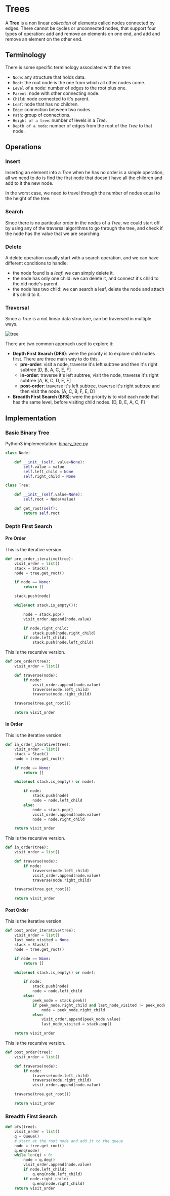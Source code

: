 # Trees

A **Tree** is a non linear _collection_ of elements called nodes connected by edges. There cannot be cycles or unconnected nodes, that support four types of operation: add and remove an elements on one end, and add and remove an element on the other end.

## Terminology

There is some specific terminology associated with the tree:

- `Node`: any structure that holds data.
- `Root`: the root node is the one from which all other nodes come.
- `Level` of a node: number of edges to the root plus one.
- `Parent`: node with other connecting node.
- `Child`: node connected to it's parent.
- `Leaf`: node that has no children.
- `Edge`: connection between two nodes.
- `Path`: group of connections.
- `Height of a tree`: number of levels in a _Tree_.
- `Depth of a node`: number of edges from the root of the _Tree_ to that node.

## Operations

### Insert

Inserting an element into a _Tree_ when he has no order is a simple operation, all we need to do is find the first node that doesn't have all the children and add to it the new node.

In the worst case, we need to travel through the number of nodes equal to the height of the tree.

### Search

Since there is no particular order in the nodes of a _Tree_, we could start off by using any of the traversal algorithms to go through the tree, and check if the node has the value that we are searching.

### Delete

A delete operation usually start with a search operation, and we can have different conditions to handle:

- the node found is a _leaf_: we can simply delete it.
- the node has only one child: we can delete it, and connect it's child to the old node's parent.
- the node has two child: we can search a leaf, delete the node and attach it's child to it.

### Traversal

Since a _Tree_ is a not linear data structure, can be traversed in multiple ways.

![tree](../images/tree.png)

There are two common approach used to explore it:

- **Depth First Search (DFS)**: were the priority is to explore child nodes first. There are three main way to do this.
  - **pre-order**: visit a node, traverse it's left subtree and then it's right subtree [D, B, A, C, E, F]
  - **in-order**: traverse it's left subtree, visit the node, traverse it's right subtree [A, B, C, D, E, F]
  - **post-order**: traverse it's left subtree, traverse it's right subtree and then visit the node. [A, C, B, F, E, D]
- **Breadth First Search (BFS)**: were the priority is to visit each node that has the same level, before visiting child nodes. [D, B, E, A, C, F]

## Implementation

### Basic Binary Tree

Python3 implementation: [binary_tree.py](../solutions/binary_tree.py)

```python
class Node:

    def __init__(self, value=None):
        self.value = value
        self.left_child = None
        self.right_child = None

class Tree:

    def __init__(self,value=None):
        self.root = Node(value)

    def get_root(self):
        return self.root
```

### Depth First Search

#### Pre Order

This is the iterative version.

```python
def pre_order_iterative(tree):
    visit_order = list()
    stack = Stack()
    node = tree.get_root()

    if node == None:
        return []

    stack.push(node)

    while(not stack.is_empty()):

        node = stack.pop()
        visit_order.append(node.value)

        if node.right_child:
            stack.push(node.right_child)
        if node.left_child:
            stack.push(node.left_child)
```

This is the recursive version.

```python
def pre_order(tree):
    visit_order = list()

    def traverse(node):
        if node:
            visit_order.append(node.value)
            traverse(node.left_child)
            traverse(node.right_child)

    traverse(tree.get_root())

    return visit_order
```

#### In Order

This is the iterative version.

```python
def in_order_iterative(tree):
    visit_order = list()
    stack = Stack()
    node = tree.get_root()

    if node == None:
        return []

    while(not stack.is_empty() or node):

        if node:
            stack.push(node)
            node = node.left_child
        else:
            node = stack.pop()
            visit_order.append(node.value)
            node = node.right_child

    return visit_order
```

This is the recursive version.

```python
def in_order(tree):
    visit_order = list()

    def traverse(node):
        if node:
            traverse(node.left_child)
            visit_order.append(node.value)
            traverse(node.right_child)

    traverse(tree.get_root())

    return visit_order
```

#### Post Order

This is the iterative version.

```python
def post_order_iterative(tree):
    visit_order = list()
    last_node_visited = None
    stack = Stack()
    node = tree.get_root()

    if node == None:
        return []

    while(not stack.is_empty() or node):

        if node:
            stack.push(node)
            node = node.left_child
        else:
            peek_node = stack.peek()
            if peek_node.right_child and last_node_visited != peek_node.right_child:
                node = peek_node.right_child
            else:
                visit_order.append(peek_node.value)
                last_node_visited = stack.pop()

    return visit_order
```

This is the recursive version.

```python
def post_order(tree):
    visit_order = list()

    def traverse(node):
        if node:
            traverse(node.left_child)
            traverse(node.right_child)
            visit_order.append(node.value)

    traverse(tree.get_root())

    return visit_order
```

### Breadth First Search

```python
def bfs(tree):
    visit_order = list()
    q = Queue()
    # start at the root node and add it to the queue
    node = tree.get_root()
    q.enq(node)
    while len(q) > 0:
        node = q.deq()
        visit_order.append(node.value)
        if node.left_child:
            q.enq(node.left_child)
        if node.right_child:
            q.enq(node.right_child)
    return visit_order
```
